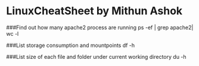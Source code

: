# LinuxCheatSheet by Mithun Ashok

###Find out how many apache2 process are running
ps -ef | grep apache2| wc -l

###List storage consumption and mountpoints
df -h

###List size of each file and folder under current working directory
du -h
